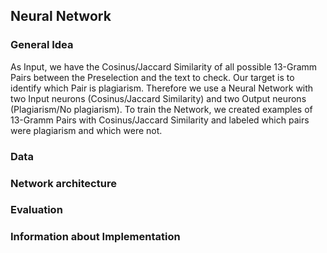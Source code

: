 ## Neural Network
### General Idea
As Input, we have the Cosinus/Jaccard Similarity of all possible 13-Gramm Pairs between the Preselection and the text to check.
Our target is to identify which Pair is plagiarism. Therefore we use a Neural Network with two Input neurons (Cosinus/Jaccard Similarity) and two Output neurons (Plagiarism/No plagiarism). To train the Network, we created examples of 13-Gramm Pairs with Cosinus/Jaccard Similarity and labeled which pairs were plagiarism and which were not.

### Data

### Network architecture

### Evaluation

### Information about Implementation
